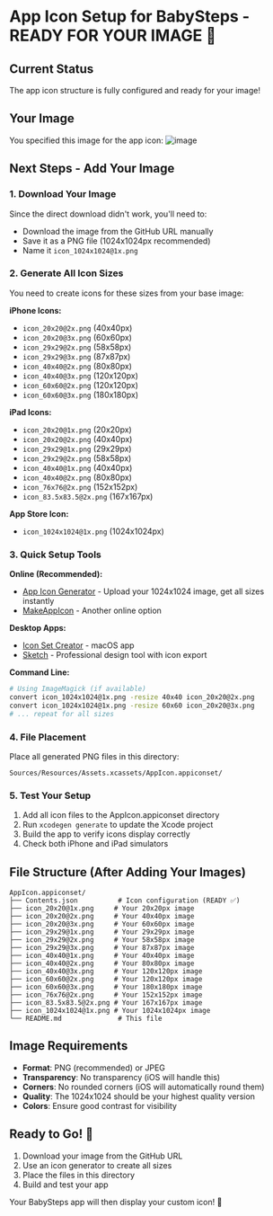 # App Icon Setup for BabySteps - READY FOR YOUR IMAGE 🎯

## Current Status
The app icon structure is fully configured and ready for your image!

## Your Image
You specified this image for the app icon:
![image](https://github.com/user-attachments/assets/f283fa91-5aa3-4a61-a8ea-d2826080d47f)

## Next Steps - Add Your Image

### 1. Download Your Image
Since the direct download didn't work, you'll need to:
- Download the image from the GitHub URL manually
- Save it as a PNG file (1024x1024px recommended)
- Name it `icon_1024x1024@1x.png`

### 2. Generate All Icon Sizes
You need to create icons for these sizes from your base image:

**iPhone Icons:**
- `icon_20x20@2x.png` (40x40px)
- `icon_20x20@3x.png` (60x60px)
- `icon_29x29@2x.png` (58x58px)
- `icon_29x29@3x.png` (87x87px)
- `icon_40x40@2x.png` (80x80px)
- `icon_40x40@3x.png` (120x120px)
- `icon_60x60@2x.png` (120x120px)
- `icon_60x60@3x.png` (180x180px)

**iPad Icons:**
- `icon_20x20@1x.png` (20x20px)
- `icon_20x20@2x.png` (40x40px)
- `icon_29x29@1x.png` (29x29px)
- `icon_29x29@2x.png` (58x58px)
- `icon_40x40@1x.png` (40x40px)
- `icon_40x40@2x.png` (80x80px)
- `icon_76x76@2x.png` (152x152px)
- `icon_83.5x83.5@2x.png` (167x167px)

**App Store Icon:**
- `icon_1024x1024@1x.png` (1024x1024px)

### 3. Quick Setup Tools
**Online (Recommended):**
- [App Icon Generator](https://appicon.co/) - Upload your 1024x1024 image, get all sizes instantly
- [MakeAppIcon](https://makeappicon.com/) - Another online option

**Desktop Apps:**
- [Icon Set Creator](https://apps.apple.com/us/app/icon-set-creator/id939343785) - macOS app
- [Sketch](https://www.sketch.com/) - Professional design tool with icon export

**Command Line:**
```bash
# Using ImageMagick (if available)
convert icon_1024x1024@1x.png -resize 40x40 icon_20x20@2x.png
convert icon_1024x1024@1x.png -resize 60x60 icon_20x20@3x.png
# ... repeat for all sizes
```

### 4. File Placement
Place all generated PNG files in this directory:
```
Sources/Resources/Assets.xcassets/AppIcon.appiconset/
```

### 5. Test Your Setup
1. Add all icon files to the AppIcon.appiconset directory
2. Run `xcodegen generate` to update the Xcode project
3. Build the app to verify icons display correctly
4. Check both iPhone and iPad simulators

## File Structure (After Adding Your Images)
```
AppIcon.appiconset/
├── Contents.json          # Icon configuration (READY ✅)
├── icon_20x20@1x.png     # Your 20x20px image
├── icon_20x20@2x.png     # Your 40x40px image
├── icon_20x20@3x.png     # Your 60x60px image
├── icon_29x29@1x.png     # Your 29x29px image
├── icon_29x29@2x.png     # Your 58x58px image
├── icon_29x29@3x.png     # Your 87x87px image
├── icon_40x40@1x.png     # Your 40x40px image
├── icon_40x40@2x.png     # Your 80x80px image
├── icon_40x40@3x.png     # Your 120x120px image
├── icon_60x60@2x.png     # Your 120x120px image
├── icon_60x60@3x.png     # Your 180x180px image
├── icon_76x76@2x.png     # Your 152x152px image
├── icon_83.5x83.5@2x.png # Your 167x167px image
├── icon_1024x1024@1x.png # Your 1024x1024px image
└── README.md              # This file
```

## Image Requirements
- **Format**: PNG (recommended) or JPEG
- **Transparency**: No transparency (iOS will handle this)
- **Corners**: No rounded corners (iOS will automatically round them)
- **Quality**: The 1024x1024 should be your highest quality version
- **Colors**: Ensure good contrast for visibility

## Ready to Go! 🚀
1. Download your image from the GitHub URL
2. Use an icon generator to create all sizes
3. Place the files in this directory
4. Build and test your app

Your BabySteps app will then display your custom icon! 🎉